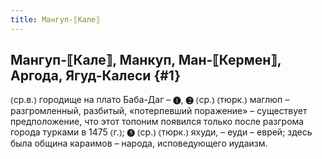 ```yaml
---
title: Мангуп-⟦Кале⟧
---
```

## Мангуп-⟦Кале⟧, Манкуп, Ман-⟦Кермен⟧, Аргода, Ягуд-Калеси {#1}

⦅ср.в.⦆ городище на плато Баба-Даг – ❶, ❷ ⦅ср.⦆ ⦅тюрк.⦆ маглюп – разгромленный, разбитый, «потерпевший поражение» – существует предположение, что этот топоним появился только после разгрома города турками в 1475 ⦅г.⦆; ❺ ⦅ср.⦆ ⦅тюрк.⦆ яхуди, – еуди – еврей; здесь была община караимов – народа, исповедующего иудаизм.
